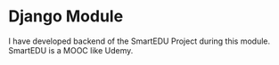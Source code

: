 # Django Module

I have developed backend of the SmartEDU Project during this module. SmartEDU is a MOOC like Udemy.